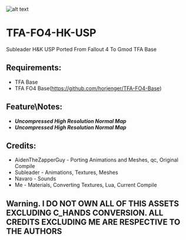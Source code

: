 ![alt text](https://imgur.com/a/ldrqjNQ) 

# TFA-FO4-HK-USP
 Subleader H&K USP Ported From Fallout 4 To Gmod TFA Base

## Requirements:
* TFA Base
* TFA FO4 Base(https://github.com/horjenger/TFA-FO4-Base)

## Feature\Notes:
* ***Uncompressed High Resolution Normal Map***
* ***Uncompressed High Resolution Normal Map***

## Credits:
* AidenTheZapperGuy - Porting Animations and Meshes, qc, Original Compile
* Subleader - Animations, Textures, Meshes
* Navaro - Sounds
* Me - Materials, Converting Textures, Lua, Current Compile

## Warning. I DO NOT OWN ALL OF THIS ASSETS EXCLUDING C_HANDS CONVERSION. ALL CREDITS EXCLUDING ME ARE RESPECTIVE TO THE AUTHORS